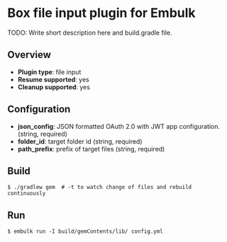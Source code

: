 # Box file input plugin for Embulk

TODO: Write short description here and build.gradle file.

## Overview

- **Plugin type**: file input
- **Resume supported**: yes
- **Cleanup supported**: yes

## Configuration

- **json_config**: JSON formatted OAuth 2.0 with JWT app configuration. (string, required)
- **folder_id**: target folder id (string, required)
- **path_prefix**: prefix of target files (string, required)

## Build

```
$ ./gradlew gem  # -t to watch change of files and rebuild continuously
```

## Run

```
$ embulk run -I build/gemContents/lib/ config.yml
```
